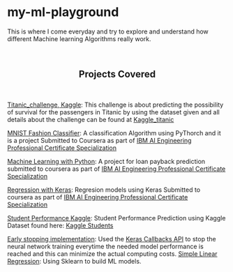 # my-ml-playground
This is where I come everyday and try to explore and understand how different Machine learning Algorithms really work.

<!-- START NEW SECTION -->
<div align="center">
<br><p align="centre"><h2>Projects Covered</h2></p>
<br>
</div>

[Titanic_challenge, Kaggle](https://github.com/hirwa-nshuti/my-ml-playground/tree/main/Titanic_challenge): 
This challenge is about predicting the possibility of survival for the passengers in Titanic 
by using the dataset given and all details about the challenge can be found at 
[Kaggle_titanic](https://www.kaggle.com/c/titanic)

[MNIST Fashion Classifier](https://github.com/hirwa-nshuti/my-ml-playground/tree/main/MNIST%20Classifier):
A classification Algorithm using PyThorch and it is a project Submitted to Coursera as part of 
[IBM AI Engineering Professional Certificate Specialization](https://www.coursera.org/professional-certificates/ai-engineer)

[Machine Learning with Python](https://github.com/hirwa-nshuti/my-ml-playground/tree/main/Machine%20Learning%20with%20Python):
A project for loan payback prediction submitted to coursera as part of 
[IBM AI Engineering Professional Certificate Specialization](https://www.coursera.org/professional-certificates/ai-engineer)

[Regression with Keras](https://github.com/hirwa-nshuti/my-ml-playground/tree/main/Regression_with_keras):
Regresion models using Keras Submitted to coursera as part of 
[IBM AI Engineering Professional Certificate Specialization](https://www.coursera.org/professional-certificates/ai-engineer)

[Student Performance Kaggle](https://github.com/hirwa-nshuti/my-ml-playground/tree/main/Student%20Performance%20Kaggle):
Student Performance Prediction using Kaggle Dataset found here: [Kaggle Students](https://www.kaggle.com/larsen0966/student-performance-data-set)

[Early stopping implementation](https://github.com/hirwa-nshuti/my-ml-playground/tree/main/Callbacks):
Used the [Keras Callbacks API](https://keras.io/api/callbacks/) to stop the neural network training everytime the needed 
model performance is reached and this can minimize the actual computing costs.
[Simple Linear Regression](https://github.com/hirwa-nshuti/my-ml-playground/tree/main/Regression): Using Sklearn to build ML models.
